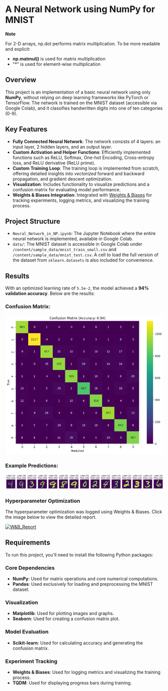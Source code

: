 # A Neural Network using NumPy for MNIST

**Note**

For 2-D arrays, np.dot performs matrix multiplication. To be more readable and explicit:
- **np.matmul()** is used for matrix multiplication
- "*" is used for element-wise multiplication




## Overview

This project is an implementation of a basic neural network using only **NumPy**, without relying on deep learning frameworks like PyTorch or TensorFlow. The network is trained on the MNIST dataset (accessible via Google Colab), and it classifies handwritten digits into one of ten categories (0-9).




## Key Features

- **Fully Connected Neural Network**: The network consists of 4 layers: an input layer, 2 hidden layers, and an output layer.
- **Custom Activation and Helper Functions**: Efficiently implemented functions such as ReLU, Softmax, One-hot Encoding, Cross-entropy loss, and ReLU derivative (ReLU prime).
- **Custom Training Loop**: The training loop is implemented from scratch, offering detailed insights into *vectorized* forward and backward propagation, and gradient descent optimization.
- **Visualization**: Includes functionality to visualize predictions and a confusion matrix for evaluating model performance.
- **Weights & Biases Integration**: Integrated with [Weights & Biases](https://wandb.ai/) for tracking experiments, logging metrics, and visualizing the training process.




## Project Structure

- `Neural_Network_in_NP.ipynb`: The Jupyter Notebook where the entire neural network is implemented, available in Google Colab.
- `data/`: The MNIST dataset is accessible in Google Colab under `/content/sample_data/mnist_train_small.csv` and `/content/sample_data/mnist_test.csv`. A cell to load the full version of the dataset from `sklearn.datasets` is also included for convenience.




## Results

With an optimized learning rate of `5.5e-2`, the model achieved a **94% validation accuracy**. Below are the results:

### Confusion Matrix:
![Confusion Matrix](confusion_matrix_MNIST.png)

### Example Predictions:
![Sample Predictions](digits&predictions.png)

### Hyperparameter Optimization

The hyperparameter optimization was logged using Weights & Biases. Click the image below to view the detailed report.

[![W&B_Report](path_to_screenshot.png)](https://wandb.ai/gfs3-university-of-illinois-urbana-champaign/mnist-neural-network/reports/MNIST-prediction-with-a-NumPy-Neural-Network---Vmlldzo4OTc1MDA4)




## Requirements

To run this project, you'll need to install the following Python packages:

### Core Dependencies
- **NumPy**: Used for matrix operations and core numerical computations.
- **Pandas**: Used exclusively for loading and preprocessing the MNIST dataset.

### Visualization
- **Matplotlib**: Used for plotting images and graphs.
- **Seaborn**: Used for creating a confusion matrix plot.

### Model Evaluation
- **Scikit-learn**: Used for calculating accuracy and generating the confusion matrix.

### Experiment Tracking
- **Weights & Biases**: Used for logging metrics and visualizing the training process.
- **TQDM**: Used for displaying progress bars during training.



